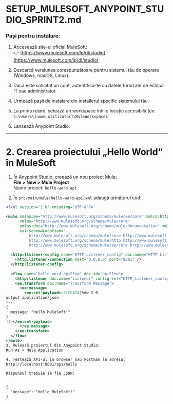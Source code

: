 # SETUP_MULESOFT_ANYPOINT_STUDIO_SPRINT2.md

### Pași pentru instalare:

1. Accesează site-ul oficial MuleSoft:  
   👉 [https://www.mulesoft.com/lp/dl/studio](https://www.mulesoft.com/lp/dl/studio)

2. Descarcă versiunea corespunzătoare pentru sistemul tău de operare (Windows, macOS, Linux).

3. Dacă este solicitat un cont, autentifică-te cu datele furnizate de echipa IT sau administrator.

4. Urmează pașii de instalare din installerul specific sistemului tău.

5. La prima rulare, setează un workspace într-o locație accesibilă (ex: `C:\Users\[nume_utilizator]\MuleWorkspace`).

6. Lansează Anypoint Studio.

---


# 2. Crearea proiectului „Hello World” în MuleSoft

1. În Anypoint Studio, creează un nou proiect Mule:  
   **File > New > Mule Project**  
   Nume proiect: `hello-word-api`

2. În `src/main/mule/hello-word-api.xml` adaugă următorul cod:

```xml
<?xml version="1.0" encoding="UTF-8"?>

<mule xmlns:ee="http://www.mulesoft.org/schema/mule/ee/core" xmlns:http="http://www.mulesoft.org/schema/mule/http"
      xmlns="http://www.mulesoft.org/schema/mule/core"
      xmlns:doc="http://www.mulesoft.org/schema/mule/documentation" xmlns:xsi="http://www.w3.org/2001/XMLSchema-instance"
      xsi:schemaLocation="
          http://www.mulesoft.org/schema/mule/core http://www.mulesoft.org/schema/mule/core/current/mule.xsd
          http://www.mulesoft.org/schema/mule/http http://www.mulesoft.org/schema/mule/http/current/mule-http.xsd
          http://www.mulesoft.org/schema/mule/ee/core http://www.mulesoft.org/schema/mule/ee/core/current/mule-ee.xsd">
  
  <http:listener-config name="HTTP_Listener_config" doc:name="HTTP Listener config">
    <http:listener-connection host="0.0.0.0" port="8081" />
  </http:listener-config>
  
  <flow name="hello-word-apiFlow" doc:id="apiFlow">
    <http:listener doc:name="Listener" config-ref="HTTP_Listener_config" path="/api/hello"/>
    <ee:transform doc:name="Transform Message">
      <ee:message>
        <ee:set-payload><![CDATA[%dw 2.0
output application/json
---
{
  message: "Hello MuleSoft!"
}
]]></ee:set-payload>
      </ee:message>
    </ee:transform>
  </flow>
</mule>
3. Rulează proiectul din Anypoint Studio:
Run As > Mule Application

4. Testează API-ul în browser sau Postman la adresa:
http://localhost:8081/api/hello

Răspunsul trebuie să fie JSON:


{
  "message": "Hello MuleSoft!"
}

